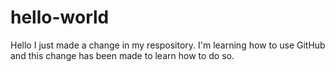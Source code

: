 # hello-world

Hello
I just made a change in my respository. I'm learning how to use GitHub and this change has been made to learn how to do so.

